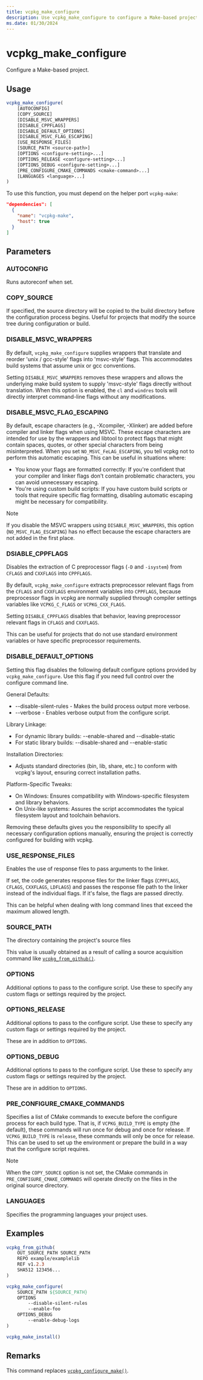 ```yaml
---
title: vcpkg_make_configure
description: Use vcpkg_make_configure to configure a Make-based project.
ms.date: 01/30/2024
---
```

# vcpkg_make_configure

Configure a Make-based project.

## Usage
        
```cmake
vcpkg_make_configure(
    [AUTOCONFIG]
    [COPY_SOURCE]
    [DISABLE_MSVC_WRAPPERS]
    [DISABLE_CPPFLAGS]
    [DISABLE_DEFAULT_OPTIONS]
    [DISABLE_MSVC_FLAG_ESCAPING]
    [USE_RESPONSE_FILES]
    [SOURCE_PATH <source-path>]
    [OPTIONS <configure-setting>...]
    [OPTIONS_RELEASE <configure-setting>...]
    [OPTIONS_DEBUG <configure-setting>...]
    [PRE_CONFIGURE_CMAKE_COMMANDS <cmake-command>...]
    [LANGUAGES <language>...]
)
```

To use this function, you must depend on the helper port `vcpkg-make`:

```json
"dependencies": [
  {
    "name": "vcpkg-make",
    "host": true
  }
]
```

## Parameters

### AUTOCONFIG

Runs autoreconf when set.

### COPY_SOURCE

If specified, the source directory will be copied to the build directory before the configuration process begins. Useful for projects that modify the source tree during configuration or build.

### DISABLE_MSVC_WRAPPERS

By default, `vcpkg_make_configure` supplies wrappers that translate and reorder 'unix / gcc-style' flags into 'msvc-style' flags. This accommodates build systems that assume unix or gcc conventions.

Setting `DISABLE_MSVC_WRAPPERS` removes these wrappers and allows the underlying make build system to supply 'msvc-style' flags directly without translation. When this option is enabled, the `cl` and `windres` tools will directly interpret command-line flags without any modifications.

### DISABLE_MSVC_FLAG_ESCAPING

By default, escape characters (e.g., -Xcompiler, -Xlinker) are added before compiler and linker flags when using MSVC. These escape characters are intended for use by the wrappers and libtool to protect flags that might contain spaces, quotes, or other special characters from being misinterpreted.
When you set `NO_MSVC_FeLAG_ESCAPING`, you tell vcpkg not to perform this automatic escaping. This can be useful in situations where:

- You know your flags are formatted correctly: If you're confident that your compiler and linker flags don't contain problematic characters, you can avoid unnecessary escaping.
- You're using custom build scripts: If you have custom build scripts or tools that require specific flag formatting, disabling automatic escaping might be necessary for compatibility.

>[!NOTE]
>If you disable the MSVC wrappers using `DISABLE_MSVC_WRAPPERS`, this option (`NO_MSVC_FLAG_ESCAPING`) has no effect because the escape characters are not added in the first place.

### DSIABLE_CPPFLAGS

Disables the extraction of C preprocessor flags (`-D` and `-isystem`) from `CFLAGS` and `CXXFLAGS` into `CPPFLAGS`.

By default, `vcpkg_make_configure` extracts preprocessor relevant flags from the `CFLAGS` and `CXXFLAGS` environment variables into `CPPFLAGS`, because preprocessor flags in vcpkg are normally supplied through compiler settings variables like `VCPKG_C_FLAGS` or `VCPKG_CXX_FLAGS`.

Setting `DISABLE_CPPFLAGS` disables that behavior, leaving preprocessor relevant flags in `CFLAGS` and `CXXFLAGS`.

This can be useful for projects that do not use standard environment variables or have specific preprocessor requirements.

### DISABLE_DEFAULT_OPTIONS

Setting this flag disables the following default configure options provided by `vcpkg_make_configure`. Use this flag if you need full control over the configure command line.

General Defaults:
* --disable-silent-rules - Makes the build process output more verbose.
* --verbose - Enables verbose output from the configure script.

Library Linkage:
* For dynamic library builds: --enable-shared and --disable-static
* For static library builds: --disable-shared and --enable-static

Installation Directories:
* Adjusts standard directories (bin, lib, share, etc.) to conform with vcpkg's layout, ensuring correct installation paths.

Platform-Specific Tweaks:
* On Windows: Ensures compatibility with Windows-specific filesystem and library behaviors.
* On Unix-like systems: Assures the script accommodates the typical filesystem layout and toolchain behaviors.

Removing these defaults gives you the responsibility to specify all necessary configuration options manually, ensuring the project is correctly configured for building with vcpkg.

### USE_RESPONSE_FILES

Enables the use of response files to pass arguments to the linker.

If set, the code generates response files for the linker flags (`CPPFLAGS`, `CFLAGS`, `CXXFLAGS`, `LDFLAGS`) and passes the response file path to the linker instead of the individual flags. If it's false, the flags are passed directly.

This can be helpful when dealing with long command lines that exceed the maximum allowed length.

### SOURCE_PATH

The directory containing the project's source files

This value is usually obtained as a result of calling a source acquisition command like [`vcpkg_from_github()`](vcpkg_from_github.md).

### OPTIONS

Additional options to pass to the configure script. Use these to specify any custom flags or settings required by the project.

### OPTIONS_RELEASE

Additional options to pass to the configure script. Use these to specify any custom flags or settings required by the project.

These are in addition to `OPTIONS`.

### OPTIONS_DEBUG

Additional options to pass to the configure script. Use these to specify any custom flags or settings required by the project.

These are in addition to `OPTIONS`.

### PRE_CONFIGURE_CMAKE_COMMANDS

Specifies a list of CMake commands to execute before the configure process for each build type. That is, if `VCPKG_BUILD_TYPE` is empty (the default), these commands will run once for debug and once for release. If `VCPKG_BUILD_TYPE` is `release`, these commands will only be once for release. This can be used to set up the environment or prepare the build in a way that the configure script requires.

>[!NOTE]
> When the `COPY_SOURCE` option is not set, the CMake commands in `PRE_CONFIGURE_CMAKE_COMMANDS` will operate directly on the files in the original source directory.

### LANGUAGES

Specifies the programming languages your project uses.

## Examples

```cmake
vcpkg_from_github(
    OUT_SOURCE_PATH SOURCE_PATH
    REPO example/examplelib
    REF v1.2.3
    SHA512 123456...
)

vcpkg_make_configure(
    SOURCE_PATH ${SOURCE_PATH}
    OPTIONS
        --disable-silent-rules
        --enable-foo
    OPTIONS_DEBUG
        --enable-debug-logs
)

vcpkg_make_install()
```

## Remarks

This command replaces [`vcpkg_configure_make()`](vcpkg_configure_make.md).
